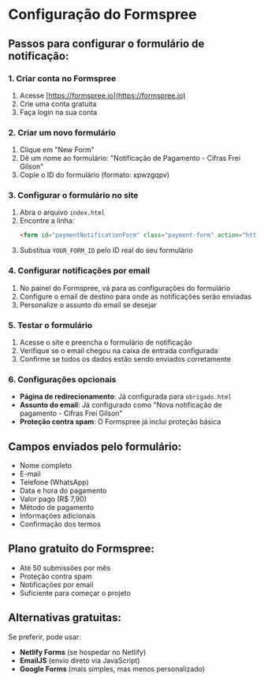 # Configuração do Formspree

## Passos para configurar o formulário de notificação:

### 1. Criar conta no Formspree
1. Acesse [https://formspree.io](https://formspree.io)
2. Crie uma conta gratuita
3. Faça login na sua conta

### 2. Criar um novo formulário
1. Clique em "New Form"
2. Dê um nome ao formulário: "Notificação de Pagamento - Cifras Frei Gilson"
3. Copie o ID do formulário (formato: xpwzgqpv)

### 3. Configurar o formulário no site
1. Abra o arquivo `index.html`
2. Encontre a linha:
   ```html
   <form id="paymentNotificationForm" class="payment-form" action="https://formspree.io/f/YOUR_FORM_ID" method="POST">
   ```
3. Substitua `YOUR_FORM_ID` pelo ID real do seu formulário

### 4. Configurar notificações por email
1. No painel do Formspree, vá para as configurações do formulário
2. Configure o email de destino para onde as notificações serão enviadas
3. Personalize o assunto do email se desejar

### 5. Testar o formulário
1. Acesse o site e preencha o formulário de notificação
2. Verifique se o email chegou na caixa de entrada configurada
3. Confirme se todos os dados estão sendo enviados corretamente

### 6. Configurações opcionais
- **Página de redirecionamento**: Já configurada para `obrigado.html`
- **Assunto do email**: Já configurado como "Nova notificação de pagamento - Cifras Frei Gilson"
- **Proteção contra spam**: O Formspree já inclui proteção básica

## Campos enviados pelo formulário:
- Nome completo
- E-mail
- Telefone (WhatsApp)
- Data e hora do pagamento
- Valor pago (R$ 7,90)
- Método de pagamento
- Informações adicionais
- Confirmação dos termos

## Plano gratuito do Formspree:
- Até 50 submissões por mês
- Proteção contra spam
- Notificações por email
- Suficiente para começar o projeto

## Alternativas gratuitas:
Se preferir, pode usar:
- **Netlify Forms** (se hospedar no Netlify)
- **EmailJS** (envio direto via JavaScript)
- **Google Forms** (mais simples, mas menos personalizado)